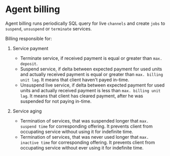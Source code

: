 # Agent billing

Agent billing runs periodically SQL query for live `channels` and create `jobs` to `suspend`, `unsuspend` or `terminate` services.

Billing responsible for:

1. Service payment

   - Terminate service, if received payment is equal or greater than `max. deposit`.
   - Suspend service, if delta between expected payment for used units and actually received payment is equal or greater than `max. billing unit lag`. It means that client haven't payed in-time.
   - Unsuspend live service, if delta between expected payment for used units and actually received payment is less than `max. billing unit lag`. It means that client has cleared payment, after he was suspended for not paying in-time.

2. Service aging

   - Termination of services, that was suspended longer that `max. suspend time` for corresponding offering. It prevents client from occupating service without using it for indefinite time.
   - Termination of services, that was never used longer that `max. inactive time` for corresponding offering. It prevents client from occupating service without ever using it for indefinite time.
